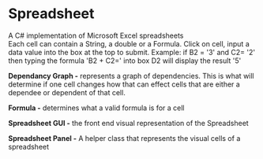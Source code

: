 # Spreadsheet
A C# implementation of Microsoft Excel spreadsheets\
Each cell can contain a String, a double or a Formula.
Click on cell, input a data value into the box at the top to submit. 
Example: if B2 = '3' and C2= '2' then typing the formula 'B2 + C2=' into box D2 will display the result '5'

**Dependancy Graph -** represents a graph of dependencies. This is what will determine if one cell changes how that can effect cells that are 
either a dependee or dependent of that cell.

**Formula -** determines what a valid formula is for a cell

**Spreadsheet GUI -** the front end visual representation of the Spreadsheet

**Spreadsheet Panel -** A helper class that represents the visual cells of a spreadsheet
